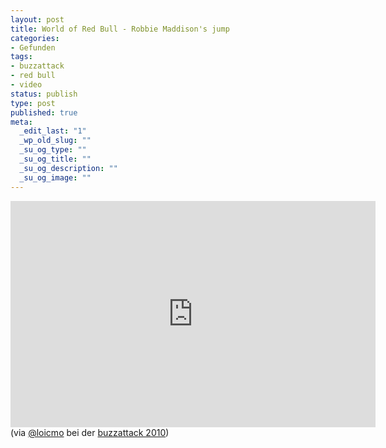 ```yaml
--- 
layout: post
title: World of Red Bull - Robbie Maddison's jump
categories: 
- Gefunden
tags: 
- buzzattack
- red bull
- video
status: publish
type: post
published: true
meta: 
  _edit_last: "1"
  _wp_old_slug: ""
  _su_og_type: ""
  _su_og_title: ""
  _su_og_description: ""
  _su_og_image: ""
---
```

<iframe title="YouTube video player" class="youtube-player" type="text/html" width="584" height="362" src="http://www.youtube.com/embed/nXa02tB8DLo?rel=0&amp;hd=1" frameborder="0"></iframe>
(via <a href="http://twitter.com/loicmo">@loicmo</a> bei der <a href="http://www.ambuzzador.com/buzzattack/">buzzattack 2010</a>)
